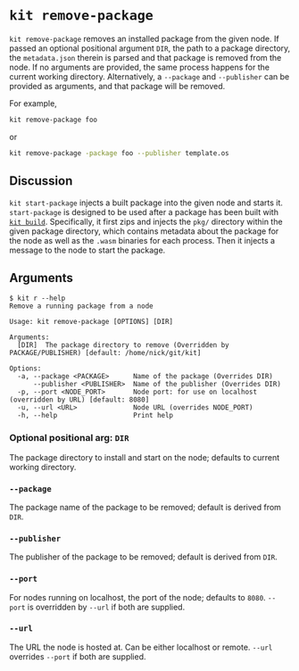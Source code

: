 # `kit remove-package`

`kit remove-package` removes an installed package from the given node.
If passed an optional positional argument `DIR`, the path to a package directory, the `metadata.json` therein is parsed and that package is removed from the node.
If no arguments are provided, the same process happens for the current working directory.
Alternatively, a `--package` and `--publisher` can be provided as arguments, and that package will be removed.

For example,
```bash
kit remove-package foo
```

or

```bash
kit remove-package -package foo --publisher template.os
```

## Discussion

`kit start-package` injects a built package into the given node and starts it.
`start-package` is designed to be used after a package has been built with [`kit build`](./build.md).
Specifically, it first zips and injects the `pkg/` directory within the given package directory, which contains metadata about the package for the node as well as the `.wasm` binaries for each process.
Then it injects a message to the node to start the package.

## Arguments

```
$ kit r --help
Remove a running package from a node

Usage: kit remove-package [OPTIONS] [DIR]

Arguments:
  [DIR]  The package directory to remove (Overridden by PACKAGE/PUBLISHER) [default: /home/nick/git/kit]

Options:
  -a, --package <PACKAGE>      Name of the package (Overrides DIR)
      --publisher <PUBLISHER>  Name of the publisher (Overrides DIR)
  -p, --port <NODE_PORT>       Node port: for use on localhost (overridden by URL) [default: 8080]
  -u, --url <URL>              Node URL (overrides NODE_PORT)
  -h, --help                   Print help
```

### Optional positional arg: `DIR`

The package directory to install and start on the node; defaults to current working directory.

### `--package`

The package name of the package to be removed; default is derived from `DIR`.

### `--publisher`

The publisher of the package to be removed; default is derived from `DIR`.

### `--port`

For nodes running on localhost, the port of the node; defaults to `8080`.
`--port` is overridden by `--url` if both are supplied.

### `--url`

The URL the node is hosted at.
Can be either localhost or remote.
`--url` overrides `--port` if both are supplied.
